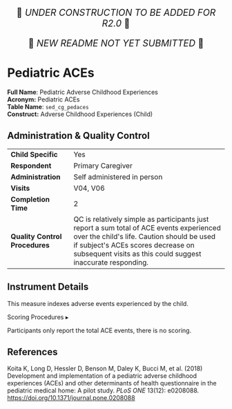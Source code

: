 <p style="text-align: center; font-size: 1.5em;">🚧 <i>UNDER CONSTRUCTION TO BE ADDED FOR R2.0</i> 🚧 </p>
<p style="text-align: center; font-size: 1.5em;">🚧 <i>NEW README NOT YET SUBMITTED</i> 🚧 </p>

# Pediatric ACEs

**Full Name**: Pediatric Adverse Childhood Experiences       
**Acronym:** Pediatric ACEs           
**Table Name**: `sed_cg_pedaces`    
**Construct:** Adverse Childhood Experiences (Child)


## Administration & Quality Control

<table class="table-no-vertical-lines" style="width: 100%; border-collapse: collapse; table-layout: fixed;">
<tbody>
<tr><td><b>Child Specific</b></td>
<td>Yes </td></tr>
<tr><td><b>Respondent</b></td>
<td>Primary Caregiver</td></tr>
<tr><td><b>Administration</b></td>
<td style="word-wrap: break-word; white-space: normal;">Self administered in person</td></tr>
<tr><td><b>Visits</b></td>
<td>V04, V06</td></tr>
<tr><td><b>Completion Time</b></td>
<td>2</td></tr>
<tr><td><b>Quality Control Procedures</b></td>
<td style="word-wrap: break-word; white-space: normal;">QC is relatively simple as participants just report a sum total of ACE events experienced over the child's life.  Caution should be used if subject's ACEs scores decrease on subsequent visits as this could suggest inaccurate responding.</td></tr>      
</tbody>
</table>

## Instrument Details

This measure indexes adverse events experienced by the child.

<div id="scoring" class="table-banner" onclick="toggleCollapse(this)">
  <span class="emoji"><i class="fa fa-calculator"></i></span>
  <span class="text-with-link">
  <span class="text">Scoring Procedures</span>
  <a class="anchor-link" href="#scoring" title="Copy link">
  <i class="fa-solid fa-link"></i>
  </a>
  </span>
  <span class="arrow">▸</span>
</div>
<div class="collapsible-content">
<p>Participants only report the total ACE events, there is no scoring.</p>
</div>

## References

<div class="references"> 
<p>Koita K, Long D, Hessler D, Benson M, Daley K, Bucci M, et al. (2018) Development and implementation of a pediatric adverse childhood experiences (ACEs) and other determinants of health questionnaire in the pediatric medical home: A pilot study. <i>PLoS ONE</i> 13(12): e0208088. <a href="https://doi.org/10.1371/journal.pone.0208088">https://doi.org/10.1371/journal.pone.0208088</a></p>  
</div> 

<br>

